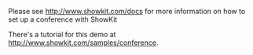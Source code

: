 Please see http://www.showkit.com/docs for more information on how to set up a conference with ShowKit

There's a tutorial for this demo at http://www.showkit.com/samples/conference.

